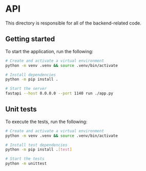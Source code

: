 # API

This directory is responsible for all of the backend-related code.

## Getting started

To start the application, run the following:

```bash
# Create and activate a virtual environment
python -m venv .venv && source .venv/bin/activate

# Install dependencies
python -m pip install .

# Start the server
fastapi --host 0.0.0.0 --port 1140 run ./app.py
```

## Unit tests

To execute the tests, run the following:

```bash
# Create and activate a virtual environment
python -m venv .venv && source .venv/bin/activate

# Install test dependencies
python -m pip install .[test]

# Start the tests
python -m unittest
```
